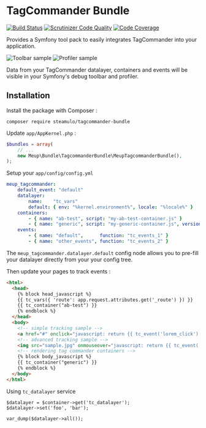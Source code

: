 TagCommander Bundle
===================

[![Build Status](https://travis-ci.org/1001Pharmacies/tagcommander-bundle.svg?branch=master)](https://travis-ci.org/1001Pharmacies/tagcommander-bundle)
[![Scrutinizer Code Quality](https://scrutinizer-ci.com/g/1001Pharmacies/tagcommander-bundle/badges/quality-score.png?b=master)](https://scrutinizer-ci.com/g/1001Pharmacies/tagcommander-bundle/?branch=master)
[![Code Coverage](https://scrutinizer-ci.com/g/1001Pharmacies/tagcommander-bundle/badges/coverage.png?b=master)](https://scrutinizer-ci.com/g/1001Pharmacies/tagcommander-bundle/?branch=master)

Provides a Symfony tool pack to easily integrates TagCommander into your application.

![Toolbar sample](Resources/doc/toolbar-sample.jpg)
![Profiler sample](Resources/doc/profiler-sample.jpg)

Data from your TagCommander datalayer, containers and events will be visible in your Symfony's debug toolbar and profiler.

## Installation

Install the package with Composer :

```
composer require steamulo/tagcommander-bundle
```

Update `app/AppKernel.php` :

```php
$bundles = array(
    // ...
    new Meup\Bundle\TagcommanderBundle\MeupTagcommanderBundle(),
);
```

Setup your `app/config/config.yml`

```yaml
meup_tagcommander:
    default_event: "default"
    datalayer:
        name:    "tc_vars"
        default: { env: "%kernel.environment%", locale: "%locale%" }
    containers:
        - { name: "ab-test", script: "my-ab-test-container.js" }
        - { name: "generic", script: "my-generic-container.js", version: "v17.11", alternative: "//redirect1578.tagcommander.com/utils/noscript.php?id=3&amp;mode=iframe" }
    events:
        - { name: "default",      function: "tc_events_1" }
        - { name: "other_events", function: "tc_events_2" }
```

The `meup_tagcommander.datalayer.default` config node allows you to pre-fill your datalayer directly from your your config tree.

Then update your pages to track events :

```html
<html>
  <head>
    {% block head_javascript %}
    {{ tc_vars({ 'route': app.request.attributes.get('_route') }) }}
    {{ tc_container("ab-test") }}
    {% endblock %}
  </head>
  <body>
    <!-- simple tracking sample -->
    <a href="#" onclick="javascript: return {{ tc_event('lorem_click') }}">lorem ipsum</a>
    <!-- advanced tracking sample -->
    <img src="sample.jpg" onmouseover="javascript: return {{ tc_event('over_image', {'src': 'sample.jpg'}, 'other_events') }}">
    <!-- rendering tag commander containers -->
    {% block body_javascript %}
    {{ tc_container("generic") }}
    {% endblock %}
  </body>
</html>
```

Using `tc_datalayer` service

```
$datalayer = $container->get('tc_datalayer');
$datalayer->set('foo', 'bar');

var_dump($datalayer->all());
```
